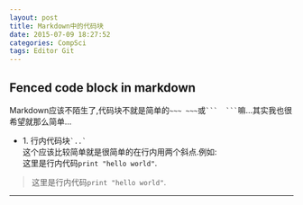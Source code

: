 ```yaml
---
layout: post
title: Markdown中的代码块
date: 2015-07-09 18:27:52
categories: CompSci
tags: Editor Git
---
```


Fenced code block in markdown
-----

Markdown应该不陌生了,代码块不就是简单的`~~~ ~~~`或```` ```  ``` ````嘛...其实我也很希望就那么简单...

- 1\. 行内代码块`` `..` ``  
这个应该比较简单就是很简单的在行内用两个斜点.例如:  
这里是行内代码`print "hello world"`.  
> 这里是行内代码`print "hello world"`.


------
